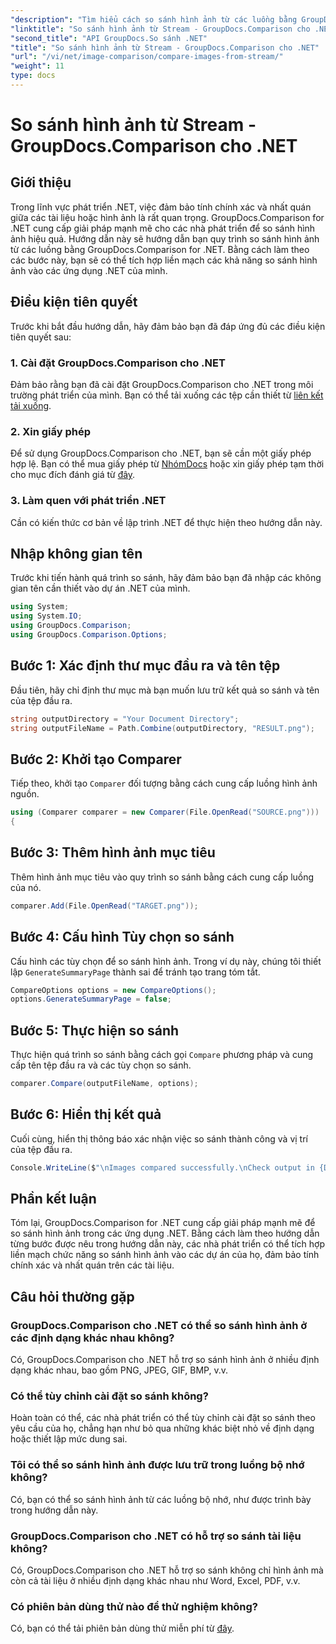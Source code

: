 ```yaml
---
"description": "Tìm hiểu cách so sánh hình ảnh từ các luồng bằng GroupDocs.Comparison cho .NET. Hướng dẫn từng bước để tích hợp liền mạch vào các ứng dụng .NET."
"linktitle": "So sánh hình ảnh từ Stream - GroupDocs.Comparison cho .NET"
"second_title": "API GroupDocs.So sánh .NET"
"title": "So sánh hình ảnh từ Stream - GroupDocs.Comparison cho .NET"
"url": "/vi/net/image-comparison/compare-images-from-stream/"
"weight": 11
type: docs
---
```

# So sánh hình ảnh từ Stream - GroupDocs.Comparison cho .NET

## Giới thiệu
Trong lĩnh vực phát triển .NET, việc đảm bảo tính chính xác và nhất quán giữa các tài liệu hoặc hình ảnh là rất quan trọng. GroupDocs.Comparison for .NET cung cấp giải pháp mạnh mẽ cho các nhà phát triển để so sánh hình ảnh hiệu quả. Hướng dẫn này sẽ hướng dẫn bạn quy trình so sánh hình ảnh từ các luồng bằng GroupDocs.Comparison for .NET. Bằng cách làm theo các bước này, bạn sẽ có thể tích hợp liền mạch các khả năng so sánh hình ảnh vào các ứng dụng .NET của mình.
## Điều kiện tiên quyết
Trước khi bắt đầu hướng dẫn, hãy đảm bảo bạn đã đáp ứng đủ các điều kiện tiên quyết sau:
### 1. Cài đặt GroupDocs.Comparison cho .NET
Đảm bảo rằng bạn đã cài đặt GroupDocs.Comparison cho .NET trong môi trường phát triển của mình. Bạn có thể tải xuống các tệp cần thiết từ [liên kết tải xuống](https://releases.groupdocs.com/comparison/net/).
### 2. Xin giấy phép
Để sử dụng GroupDocs.Comparison cho .NET, bạn sẽ cần một giấy phép hợp lệ. Bạn có thể mua giấy phép từ [NhómDocs](https://purchase.groupdocs.com/buy) hoặc xin giấy phép tạm thời cho mục đích đánh giá từ [đây](https://purchase.groupdocs.com/temporary-license/).
### 3. Làm quen với phát triển .NET
Cần có kiến thức cơ bản về lập trình .NET để thực hiện theo hướng dẫn này.

## Nhập không gian tên
Trước khi tiến hành quá trình so sánh, hãy đảm bảo bạn đã nhập các không gian tên cần thiết vào dự án .NET của mình. 
```csharp
using System;
using System.IO;
using GroupDocs.Comparison;
using GroupDocs.Comparison.Options;
```
## Bước 1: Xác định thư mục đầu ra và tên tệp
Đầu tiên, hãy chỉ định thư mục mà bạn muốn lưu trữ kết quả so sánh và tên của tệp đầu ra.
```csharp
string outputDirectory = "Your Document Directory";
string outputFileName = Path.Combine(outputDirectory, "RESULT.png");
```
## Bước 2: Khởi tạo Comparer
Tiếp theo, khởi tạo `Comparer` đối tượng bằng cách cung cấp luồng hình ảnh nguồn.
```csharp
using (Comparer comparer = new Comparer(File.OpenRead("SOURCE.png")))
{
```
## Bước 3: Thêm hình ảnh mục tiêu
Thêm hình ảnh mục tiêu vào quy trình so sánh bằng cách cung cấp luồng của nó.
```csharp
comparer.Add(File.OpenRead("TARGET.png"));
```
## Bước 4: Cấu hình Tùy chọn so sánh
Cấu hình các tùy chọn để so sánh hình ảnh. Trong ví dụ này, chúng tôi thiết lập `GenerateSummaryPage` thành sai để tránh tạo trang tóm tắt.
```csharp
CompareOptions options = new CompareOptions();
options.GenerateSummaryPage = false;
```
## Bước 5: Thực hiện so sánh
Thực hiện quá trình so sánh bằng cách gọi `Compare` phương pháp và cung cấp tên tệp đầu ra và các tùy chọn so sánh.
```csharp
comparer.Compare(outputFileName, options);
```
## Bước 6: Hiển thị kết quả
Cuối cùng, hiển thị thông báo xác nhận việc so sánh thành công và vị trí của tệp đầu ra.
```csharp
Console.WriteLine($"\nImages compared successfully.\nCheck output in {Directory.GetCurrentDirectory()}.");
```

## Phần kết luận
Tóm lại, GroupDocs.Comparison for .NET cung cấp giải pháp mạnh mẽ để so sánh hình ảnh trong các ứng dụng .NET. Bằng cách làm theo hướng dẫn từng bước được nêu trong hướng dẫn này, các nhà phát triển có thể tích hợp liền mạch chức năng so sánh hình ảnh vào các dự án của họ, đảm bảo tính chính xác và nhất quán trên các tài liệu.
## Câu hỏi thường gặp
### GroupDocs.Comparison cho .NET có thể so sánh hình ảnh ở các định dạng khác nhau không?
Có, GroupDocs.Comparison cho .NET hỗ trợ so sánh hình ảnh ở nhiều định dạng khác nhau, bao gồm PNG, JPEG, GIF, BMP, v.v.
### Có thể tùy chỉnh cài đặt so sánh không?
Hoàn toàn có thể, các nhà phát triển có thể tùy chỉnh cài đặt so sánh theo yêu cầu của họ, chẳng hạn như bỏ qua những khác biệt nhỏ về định dạng hoặc thiết lập mức dung sai.
### Tôi có thể so sánh hình ảnh được lưu trữ trong luồng bộ nhớ không?
Có, bạn có thể so sánh hình ảnh từ các luồng bộ nhớ, như được trình bày trong hướng dẫn này.
### GroupDocs.Comparison cho .NET có hỗ trợ so sánh tài liệu không?
Có, GroupDocs.Comparison cho .NET hỗ trợ so sánh không chỉ hình ảnh mà còn cả tài liệu ở nhiều định dạng khác nhau như Word, Excel, PDF, v.v.
### Có phiên bản dùng thử nào để thử nghiệm không?
Có, bạn có thể tải phiên bản dùng thử miễn phí từ [đây](https://releases.groupdocs.com/).